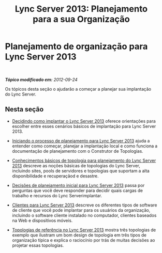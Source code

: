 ﻿---
title: 'Lync Server 2013: Planejamento para a sua Organização'
TOCTitle: 'Planejamento Primer: Planejamento para a sua Organização'
ms:assetid: fbbfcc5b-eece-48de-800f-2c28954eca33
ms:mtpsurl: https://technet.microsoft.com/pt-br/library/Gg413071(v=OCS.15)
ms:contentKeyID: 49308695
ms.date: 05/19/2016
mtps_version: v=OCS.15
ms.translationtype: HT
---

# Planejamento de organização para Lync Server 2013

 

_**Tópico modificado em:** 2012-09-24_

Os tópicos desta seção o ajudarão a começar a planejar sua implantação do Lync Server. 

## Nesta seção

  - [Decidindo como implantar o Lync Server 2013](lync-server-2013-deciding-how-to-deploy-microsoft-lync.md) oferece orientações para escolher entre esses cenários básicos de implantação para Lync Server 2013.

  - [Iniciando o processo de planejamento para Lync Server 2013](lync-server-2013-beginning-the-planning-process.md) ajuda a entender como começar, planejar a implantação local e como funciona a documentação de planejamento com o Construtor de Topologias.

  - [Conhecimentos básicos de topologia para planejamento do Lync Server 2013](lync-server-2013-topology-basics-you-must-know-before-planning.md) descreve as noções básicas de topologias do Lync Server, incluindo sites, pools de servidores e topologias que suportam a alta disponibilidade e recuperaçãod e desastre.

  - [Decisões de planejamento inicial para Lync Server 2013](lync-server-2013-initial-planning-decisions.md) passa por perguntas que você deve responder para decidir quais cargas de trabalho e recursos do Lync Serverimplantar.

  - [Clientes para Lync Server 2013](lync-server-2013-clients.md) descreve os diferentes tipos de software de cliente que você pode implantar para os usuários da organização, incluindo o software cliente instalado no computador, clientes baseados na Web e dispositivos móveis.

  - [Topologias de referência no Lync Server 2013](lync-server-2013-reference-topologies.md) mostra três topologias de exemplo que ilustram um bom design de topologia em três tipos de organização típica e explica o raciocínio por trás de muitas decisões ao projetar essas topologias.

